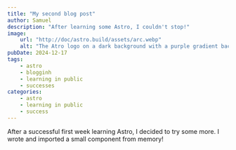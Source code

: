 ```yaml
---
title: "My second blog post"
author: Samuel
description: "After learning some Astro, I couldn't stop!"
image: 
    url: "http://doc/astro.build/assets/arc.webp"
    alt: "The Atro logo on a dark background with a purple gradient background arc"
pubDate: 2024-12-17
tags:
    - astro
    - blogginh
    - learning in public
    - successes
categories:
    - astro
    - learning in public
    - success
---
```



After a successful first week learning Astro, I decided to try some more. I wrote and imported a small component from memory!